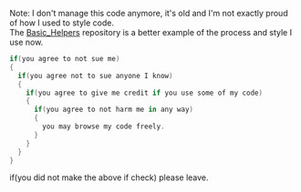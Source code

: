 Note: I don't manage this code anymore, it's old and I'm not exactly proud of how I used to style code.  
The [Basic_Helpers](https://github.com/Theta-Z/Basic_Helpers) repository is a better example of the process and style I use now.

```c#
if(you agree to not sue me)  
{  
  if(you agree not to sue anyone I know)  
  {  
    if(you agree to give me credit if you use some of my code)  
    {  
      if(you agree to not harm me in any way)  
      {  
        you may browse my code freely.  
      }  
    }  
  }  
}  
```
if(you did not make the above if check) please leave.
